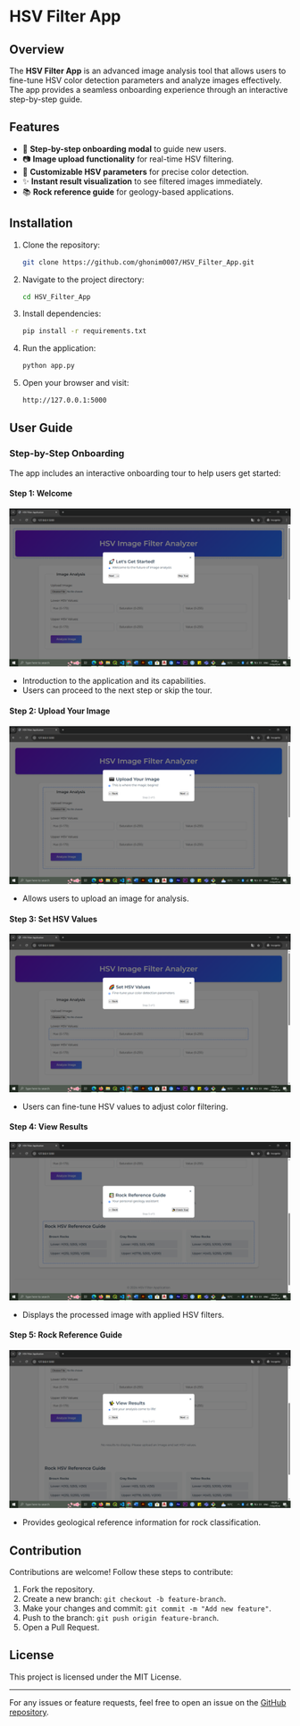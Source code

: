 # HSV Filter App

## Overview
The **HSV Filter App** is an advanced image analysis tool that allows users to fine-tune HSV color detection parameters and analyze images effectively. The app provides a seamless onboarding experience through an interactive step-by-step guide.

## Features
- 🚀 **Step-by-step onboarding modal** to guide new users.
- 📷 **Image upload functionality** for real-time HSV filtering.
- 🌈 **Customizable HSV parameters** for precise color detection.
- ✨ **Instant result visualization** to see filtered images immediately.
- 📚 **Rock reference guide** for geology-based applications.

## Installation
1. Clone the repository:
   ```sh
   git clone https://github.com/ghonim0007/HSV_Filter_App.git
   ```
2. Navigate to the project directory:
   ```sh
   cd HSV_Filter_App
   ```
3. Install dependencies:
   ```sh
   pip install -r requirements.txt
   ```
4. Run the application:
   ```sh
   python app.py
   ```
5. Open your browser and visit:
   ```sh
   http://127.0.0.1:5000
   ```

## User Guide
### Step-by-Step Onboarding
The app includes an interactive onboarding tour to help users get started:

#### Step 1: Welcome
![Step 1](Screenshots/step1.png)
- Introduction to the application and its capabilities.
- Users can proceed to the next step or skip the tour.

#### Step 2: Upload Your Image
![Step 2](Screenshots/step2.png)
- Allows users to upload an image for analysis.

#### Step 3: Set HSV Values
![Step 3](Screenshots/step3.png)
- Users can fine-tune HSV values to adjust color filtering.

#### Step 4: View Results
![Step 4](Screenshots/step4.png)
- Displays the processed image with applied HSV filters.

#### Step 5: Rock Reference Guide
![Step 5](Screenshots/step5.png)
- Provides geological reference information for rock classification.

## Contribution
Contributions are welcome! Follow these steps to contribute:
1. Fork the repository.
2. Create a new branch: `git checkout -b feature-branch`.
3. Make your changes and commit: `git commit -m "Add new feature"`.
4. Push to the branch: `git push origin feature-branch`.
5. Open a Pull Request.

## License
This project is licensed under the MIT License.

---

For any issues or feature requests, feel free to open an issue on the [GitHub repository](https://github.com/ghonim0007/HSV_Filter_App/issues).

